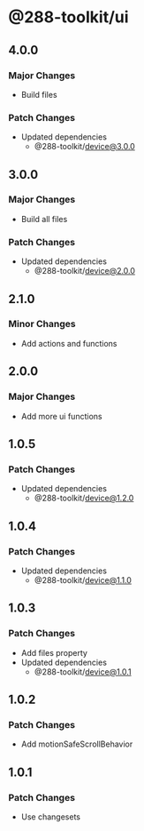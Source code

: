 # @288-toolkit/ui

## 4.0.0

### Major Changes

- Build files

### Patch Changes

- Updated dependencies
  - @288-toolkit/device@3.0.0

## 3.0.0

### Major Changes

- Build all files

### Patch Changes

- Updated dependencies
  - @288-toolkit/device@2.0.0

## 2.1.0

### Minor Changes

- Add actions and functions

## 2.0.0

### Major Changes

- Add more ui functions

## 1.0.5

### Patch Changes

- Updated dependencies
  - @288-toolkit/device@1.2.0

## 1.0.4

### Patch Changes

- Updated dependencies
  - @288-toolkit/device@1.1.0

## 1.0.3

### Patch Changes

- Add files property
- Updated dependencies
  - @288-toolkit/device@1.0.1

## 1.0.2

### Patch Changes

- Add motionSafeScrollBehavior

## 1.0.1

### Patch Changes

- Use changesets
